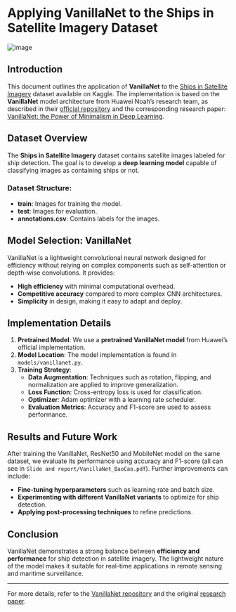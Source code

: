 # Applying VanillaNet to the Ships in Satellite Imagery Dataset

![image](https://github.com/user-attachments/assets/e135666b-fbc6-43df-b0fd-0e9dc21a89a9)


## Introduction
This document outlines the application of **VanillaNet** to the [Ships in Satellite Imagery](https://www.kaggle.com/datasets/rhammell/ships-in-satellite-imagery) dataset available on Kaggle. The implementation is based on the **VanillaNet** model architecture from Huawei Noah’s research team, as described in their [official repository](https://github.com/huawei-noah/VanillaNet?tab=readme-ov-file) and the corresponding research paper: [VanillaNet: the Power of Minimalism in Deep Learning](https://arxiv.org/abs/2305.12972).

## Dataset Overview
The **Ships in Satellite Imagery** dataset contains satellite images labeled for ship detection. The goal is to develop a **deep learning model** capable of classifying images as containing ships or not.

### Dataset Structure:
- **train**: Images for training the model.
- **test**: Images for evaluation.
- **annotations.csv**: Contains labels for the images.

## Model Selection: VanillaNet
VanillaNet is a lightweight convolutional neural network designed for efficiency without relying on complex components such as self-attention or depth-wise convolutions. It provides:
- **High efficiency** with minimal computational overhead.
- **Competitive accuracy** compared to more complex CNN architectures.
- **Simplicity** in design, making it easy to adapt and deploy.

## Implementation Details
1. **Pretrained Model**: We use a **pretrained VanillaNet model** from Huawei’s official implementation.
2. **Model Location**: The model implementation is found in `models/vanillanet.py`.
3. **Training Strategy**:
   - **Data Augmentation**: Techniques such as rotation, flipping, and normalization are applied to improve generalization.
   - **Loss Function**: Cross-entropy loss is used for classification.
   - **Optimizer**: Adam optimizer with a learning rate scheduler.
   - **Evaluation Metrics**: Accuracy and F1-score are used to assess performance.

## Results and Future Work
After training the VanillaNet, ResNet50 and MobileNet model on the same dataset, we evaluate its performance using accuracy and F1-score (all can see in `Slide and report/VanillaNet_BaoCao.pdf`). Further improvements can include:
- **Fine-tuning hyperparameters** such as learning rate and batch size.
- **Experimenting with different VanillaNet variants** to optimize for ship detection.
- **Applying post-processing techniques** to refine predictions.

## Conclusion
VanillaNet demonstrates a strong balance between **efficiency and performance** for ship detection in satellite imagery. The lightweight nature of the model makes it suitable for real-time applications in remote sensing and maritime surveillance.

---

For more details, refer to the [VanillaNet repository](https://github.com/huawei-noah/VanillaNet?tab=readme-ov-file) and the original [research paper](https://arxiv.org/abs/2305.12972).
